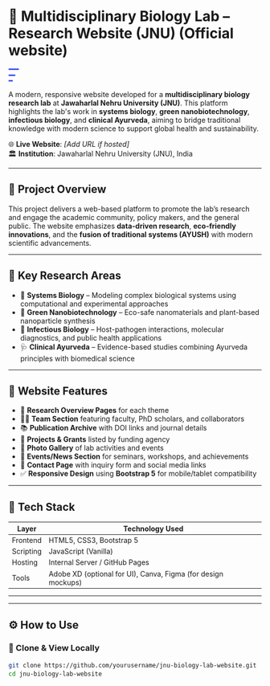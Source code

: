 # 🔬 Multidisciplinary Biology Lab – Research Website (JNU) (Official website)

![Multidisciplinary Logo](assets/img/Logo.png)

A modern, responsive website developed for a **multidisciplinary biology research lab** at **Jawaharlal Nehru University (JNU)**. This platform highlights the lab's work in **systems biology**, **green nanobiotechnology**, **infectious biology**, and **clinical Ayurveda**, aiming to bridge traditional knowledge with modern science to support global health and sustainability.

🌐 **Live Website**: _[Add URL if hosted]_  
🏛️ **Institution**: Jawaharlal Nehru University (JNU), India

---

## 🧬 Project Overview

This project delivers a web-based platform to promote the lab’s research and engage the academic community, policy makers, and the general public. The website emphasizes **data-driven research**, **eco-friendly innovations**, and the **fusion of traditional systems (AYUSH)** with modern scientific advancements.

---

## 🧪 Key Research Areas

- 🔹 **Systems Biology** – Modeling complex biological systems using computational and experimental approaches
- 🌿 **Green Nanobiotechnology** – Eco-safe nanomaterials and plant-based nanoparticle synthesis
- 🧫 **Infectious Biology** – Host-pathogen interactions, molecular diagnostics, and public health applications
- 🩺 **Clinical Ayurveda** – Evidence-based studies combining Ayurveda principles with biomedical science

---

## 🌟 Website Features

- 📄 **Research Overview Pages** for each theme
- 👩‍🔬 **Team Section** featuring faculty, PhD scholars, and collaborators
- 📚 **Publication Archive** with DOI links and journal details
- 🧠 **Projects & Grants** listed by funding agency
- 📸 **Photo Gallery** of lab activities and events
- 📅 **Events/News Section** for seminars, workshops, and achievements
- 📧 **Contact Page** with inquiry form and social media links
- ✅ **Responsive Design** using **Bootstrap 5** for mobile/tablet compatibility

---

## 🧰 Tech Stack

| Layer     | Technology Used         |
|-----------|--------------------------|
| Frontend  | HTML5, CSS3, Bootstrap 5 |
| Scripting | JavaScript (Vanilla)     |
| Hosting   | Internal Server / GitHub Pages |
| Tools     | Adobe XD (optional for UI), Canva, Figma (for design mockups) |

---

---

## ⚙️ How to Use

### 🔹 Clone & View Locally

```bash
git clone https://github.com/yourusername/jnu-biology-lab-website.git
cd jnu-biology-lab-website
